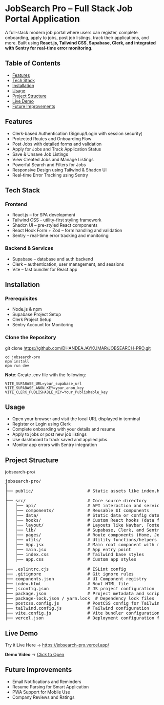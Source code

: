 # JobSearch Pro – Full Stack Job Portal Application
A full-stack modern job portal where users can register, complete onboarding, apply to jobs, post job listings, track their applications, and more. Built using **React.js, Tailwind CSS, Supabase, Clerk, and integrated with Sentry for real-time error monitoring.**

## Table of Contents
- [Features](#features)
- [Tech Stack](#tech-stack)
- [Installation](#installation)
- [Usage](#usage)
- [Project Structure](#project-structure)
- [Live Demo](#live-demo)
- [Future Improvements](#future-improvements)

## Features
<ul> 
  <li>Clerk-based Authentication (Signup/Login with session security)</li>
  <li>Protected Routes and Onboarding Flow</li> <li>Post Jobs with detailed forms and validation</li> 
  <li>Apply for Jobs and Track Application Status</li>
  <li>Save & Unsave Job Listings</li>
  <li>View Created Jobs and Manage Listings</li> 
  <li>Powerful Search and Filters for Jobs</li> <li>Responsive Design using Tailwind & Shadcn UI</li> 
  <li>Real-time Error Tracking using Sentry</li> 
</ul>

## Tech Stack

### Frontend
<ul> 
  <li>React.js – for SPA development</li> <li>Tailwind CSS – utility-first styling framework</li> 
  <li>Shadcn UI – pre-styled React components</li>
  <li>React Hook Form + Zod – form handling and validation</li>
  <li>Sentry – real-time error tracking and monitoring</li>
</ul>

### Backend & Services
<ul> 
  <li>Supabase – database and auth backend</li> <li>Clerk – authentication, user management, and sessions</li>
  <li>Vite – fast bundler for React app</li> </ul>
  
## Installation

### Prerequisites
<ul> 
  <li>Node.js & npm</li>
  <li>Supabase Project Setup</li>
  <li>Clerk Project Setup</li>
  <li>Sentry Account for Monitoring</li> 
</ul> <prev>
  
### Clone the Repository
git clone https://github.com/DHANDEAJAYKUMAR/JOBSEARCH-PRO.git
```
cd jobsearch-pro
npm install
npm run dev
```
**Note**: Create .env file with the following:
```
VITE_SUPABASE_URL=your_supabase_url
VITE_SUPABASE_ANON_KEY=your_anon_key
VITE_CLERK_PUBLISHABLE_KEY=Your_Publishable_key

```
## Usage
<ul>
  <li>Open your browser and visit the local URL displayed in terminal</li>
  <li>Register or Login using Clerk</li> <li>Complete onboarding with your details and resume</li> 
  <li>Apply to jobs or post new job listings</li> 
  <li>Use dashboard to track saved and applied jobs</li>
  <li>Monitor app errors with Sentry integration</li> 
</ul>

## Project Structure
jobsearch-pro/

<pre>
jobsearch-pro/
│
├── public/                     # Static assets like index.html, favicon, etc.
│
├── src/                        # Core source directory
│   ├── api/                    # API interaction and service layers
│   ├── components/             # Reusable UI components
│   ├── data/                   # Static data or config data
│   ├── hooks/                  # Custom React hooks (data fetching, auth, etc.)
│   ├── layout/                 # Layouts like Navbar, Footer, AppShell
│   ├── lib/                    # Supabase, Clerk, and Sentry client logic
│   ├── pages/                  # Route components (Home, Jobs, Apply, etc.)
│   ├── utils/                  # Utility functions/helpers
│   ├── App.jsx                 # Main root component with routing
│   ├── main.jsx                # App entry point
│   ├── index.css               # Tailwind base styles
│   ├── app.css                 # Custom app styles
│
├── .eslintrc.cjs               # ESLint config
├── .gitignore                  # Git ignore rules
├── components.json             # UI Component registry
├── index.html                  # Root HTML file
├── jsconfig.json               # JS project configuration
├── package.json                # Project metadata and scripts
├── package-lock.json / yarn.lock  # Dependency lock files
├── postcss.config.js           # PostCSS config for Tailwind
├── tailwind.config.js          # Tailwind configuration
├── vite.config.js              # Vite bundler configuration
├── vercel.json                 # Deployment configuration for Vercel
</pre>


## **Live Demo**
<p>Try it Live Here → <a href="https://jobsearch-pro.vercel.app/">https://jobsearch-pro.vercel.app/</a></p>

**Demo Video**
→ <a href="https://drive.google.com/file/d/1fyc2-18feRdJ13zPzJSYcuSvK4Itms08/view?usp=drive_link">Click to Open</a>

## Future Improvements
<ul> 
  <li>Email Notifications and Reminders</li> 
  <li>Resume Parsing for Smart Application</li> 
  <li>PWA Support for Mobile Use</li>
  <li>Company Reviews and Ratings</li>
</ul>
